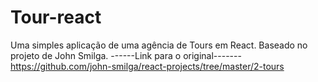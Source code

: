 # Tour-react
Uma simples aplicação de uma agência de Tours em React. Baseado no projeto de John Smilga. ------Link para o original------- https://github.com/john-smilga/react-projects/tree/master/2-tours
